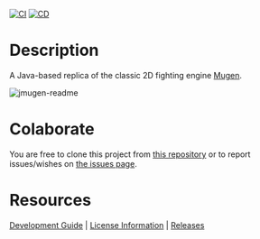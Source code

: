 [![CI](https://github.com/humbertodias/jmugen/actions/workflows/ci.yml/badge.svg)](https://github.com/humbertodias/jmugen/actions/workflows/ci.yml)
[![CD](https://github.com/humbertodias/jmugen/actions/workflows/cd.yml/badge.svg)](https://github.com/humbertodias/jmugen/actions/workflows/cd.yml)

Description
===========

A Java-based replica of the classic 2D fighting engine [Mugen](https://en.wikipedia.org/wiki/Mugen_(game_engine)).

![jmugen-readme](https://github.com/user-attachments/assets/1b7c5e84-4abc-4200-9580-c0d00d7397b8)


Colaborate
==========

You are free to clone this project from [this repository](https://github.com/humbertodias/jmugen) or to report issues/wishes on [the issues page](https://github.com/humbertodias/jmugen/issues).

Resources
=========
[Development Guide](./DEV.md) | [License Information](./LICENSE) | [Releases](https://github.com/humbertodias/jmugen/releases)
